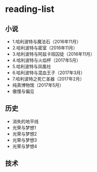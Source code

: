 # reading-list

## 小说

* 1.哈利波特与魔法石（2016年11月）
* 2.哈利波特与密室（2016年11月）
* 3.哈利波特与阿兹卡班囚徒（2016年11月）
* 4.哈利波特与火焰杯（2017年5月）
* 5.哈利波特与凤凰社
* 6.哈利波特与混血王子（2017年3月）
* 7.哈利波特之死亡圣器（2017年2月）
* 纯真博物馆（2017年5月）
* 傲慢与偏见

## 历史

* 消失的地平线
* 光荣与梦想1
* 光荣与梦想2
* 光荣与梦想3
* 光荣与梦想4

## 技术

